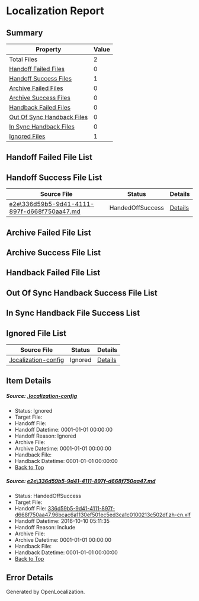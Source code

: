 # <a name='report-top'></a> Localization Report

## Summary
 Property | Value 
 -------- | ----- 
 Total Files | 2
[ Handoff Failed Files ](#handoff-failed-list)| 0
[ Handoff Success Files ](#handoff-success-list)| 1
[ Archive Failed Files ](#archive-failed-list)| 0
[ Archive Success Files ](#archive-success-list)| 0
[ Handback Failed Files ](#handback-failed-list)| 0
[ Out Of Sync Handback Files ](#outofsync-handback-success-list)| 0
[ In Sync Handback Files ](#insync-handback-success-list)| 0
[ Ignored Files ](#ignored-list)| 1

## <a name='handoff-failed-list'></a> Handoff Failed File List

## <a name='handoff-success-list'></a> Handoff Success File List
 Source File | Status | Details 
 ----------- | ------ | ------- 
 [e2e\336d59b5-9d41-4111-897f-d668f750aa47.md](https://github.com/OpenLocalizationTestOrg/ol-test0/blob/27116aeecfb44aaf45be5f67e54dc523e3cee094/e2e/336d59b5-9d41-4111-897f-d668f750aa47.md) | HandedOffSuccess | [Details](#980dd4e7afbfe618b50c9f45743d5bb988b4b0b31)

## <a name='archive-failed-list'></a> Archive Failed File List

## <a name='archive-success-list'></a> Archive Success File List

## <a name='handback-failed-list'></a> Handback Failed File List

## <a name='outofsync-handback-success-list'></a> Out Of Sync Handback Success File List

## <a name='insync-handback-success-list'></a> In Sync Handback File Success List

## <a name='ignored-list'></a> Ignored File List
 Source File | Status | Details 
 ----------- | ------ | ------- 
 [.localization-config](https://github.com/OpenLocalizationTestOrg/ol-test0/blob/27116aeecfb44aaf45be5f67e54dc523e3cee094/.localization-config) | Ignored | [Details](#c268a05ecaa7ec85942ed632c29928ee5bd6da8d0)

## Item Details
##### <a name='c268a05ecaa7ec85942ed632c29928ee5bd6da8d0'></a> Source: [.localization-config](https://github.com/OpenLocalizationTestOrg/ol-test0/blob/27116aeecfb44aaf45be5f67e54dc523e3cee094/.localization-config)
* Status: Ignored
* Target File: 
* Handoff File: 
* Handoff Datetime: 0001-01-01 00:00:00
* Handoff Reason: Ignored
* Archive File: 
* Archive Datetime: 0001-01-01 00:00:00
* Handback File: 
* Handback Datetime: 0001-01-01 00:00:00
* [Back to Top](#report-top)

##### <a name='980dd4e7afbfe618b50c9f45743d5bb988b4b0b31'></a> Source: [e2e\336d59b5-9d41-4111-897f-d668f750aa47.md](https://github.com/OpenLocalizationTestOrg/ol-test0/blob/27116aeecfb44aaf45be5f67e54dc523e3cee094/e2e/336d59b5-9d41-4111-897f-d668f750aa47.md)
* Status: HandedOffSuccess
* Target File: 
* Handoff File: [336d59b5-9d41-4111-897f-d668f750aa47.96bcac6a1130ef501ec5ed3ca1c0100213c502df.zh-cn.xlf](https://github.com/OpenLocalizationTestOrg/ol-test0-handoff/blob/b1d2fe05e0c308aa5d7e3ba065b783879748164c/ol-handoff/OpenLocalizationTestOrg/ol-test0-zhcn/qimu/ht/336d59b5-9d41-4111-897f-d668f750aa47.96bcac6a1130ef501ec5ed3ca1c0100213c502df.zh-cn.xlf)
* Handoff Datetime: 2016-10-10 05:11:35
* Handoff Reason: Include
* Archive File: 
* Archive Datetime: 0001-01-01 00:00:00
* Handback File: 
* Handback Datetime: 0001-01-01 00:00:00
* [Back to Top](#report-top)


## Error Details

Generated by OpenLocalization.
